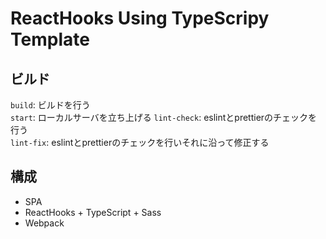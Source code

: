 # ReactHooks Using TypeScripy Template

## ビルド

`build`: ビルドを行う  
`start`: ローカルサーバを立ち上げる
`lint-check`: eslintとprettierのチェックを行う  
`lint-fix`: eslintとprettierのチェックを行いそれに沿って修正する    

## 構成
- SPA
- ReactHooks + TypeScript + Sass
- Webpack

